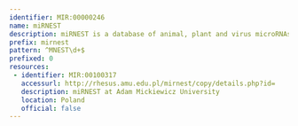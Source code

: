 ```yaml
---
identifier: MIR:00000246
name: miRNEST
description: miRNEST is a database of animal, plant and virus microRNAs, containing  miRNA predictions conducted on Expressed Sequence Tags of animal and  plant species.
prefix: mirnest
pattern: ^MNEST\d+$
prefixed: 0
resources:
 - identifier: MIR:00100317
   accessurl: http://rhesus.amu.edu.pl/mirnest/copy/details.php?id=
   description: miRNEST at Adam Mickiewicz University
   location: Poland
   official: false
---
```

